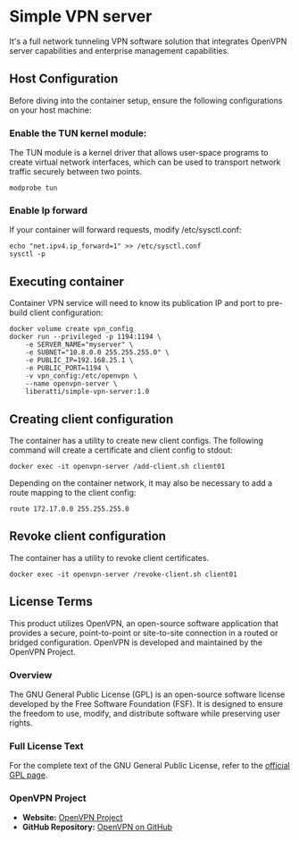 # Simple VPN server

It's a full network tunneling VPN software solution that integrates OpenVPN server capabilities and enterprise management capabilities.

## Host Configuration
Before diving into the container setup, ensure the following configurations on your host machine:

### Enable the TUN kernel module:
The TUN module is a kernel driver that allows user-space programs to create virtual network interfaces, which can be used to transport network traffic securely between two points.

```
modprobe tun
```

### Enable Ip forward
If your container will forward requests, modify /etc/sysctl.conf:

```
echo "net.ipv4.ip_forward=1" >> /etc/sysctl.conf
sysctl -p
```

## Executing container
Container VPN service will need to know its publication IP and port to pre-build client configuration:

```
docker volume create vpn_config
docker run --privileged -p 1194:1194 \
    -e SERVER_NAME="myserver" \
    -e SUBNET="10.8.0.0 255.255.255.0" \
    -e PUBLIC_IP=192.168.25.1 \
    -e PUBLIC_PORT=1194 \
    -v vpn_config:/etc/openvpn \
    --name openvpn-server \
    liberatti/simple-vpn-server:1.0
```

## Creating client configuration

The container has a utility to create new client configs. The following command will create a certificate and client config to stdout:

```
docker exec -it openvpn-server /add-client.sh client01
```

Depending on the container network, it may also be necessary to add a route mapping to the client config:

```
route 172.17.0.0 255.255.255.0
```

## Revoke client configuration

The container has a utility to revoke client certificates.

```
docker exec -it openvpn-server /revoke-client.sh client01
```

## License Terms

This product utilizes OpenVPN, an open-source software application that provides a secure, point-to-point or site-to-site connection in a routed or bridged configuration. OpenVPN is developed and maintained by the OpenVPN Project.

### Overview

The GNU General Public License (GPL) is an open-source software license developed by the Free Software Foundation (FSF). It is designed to ensure the freedom to use, modify, and distribute software while preserving user rights.

### Full License Text

For the complete text of the GNU General Public License, refer to the [official GPL page](https://www.gnu.org/licenses/gpl.html).


### OpenVPN Project

- **Website:** [OpenVPN Project](https://openvpn.net/)
- **GitHub Repository:** [OpenVPN on GitHub](https://github.com/OpenVPN)